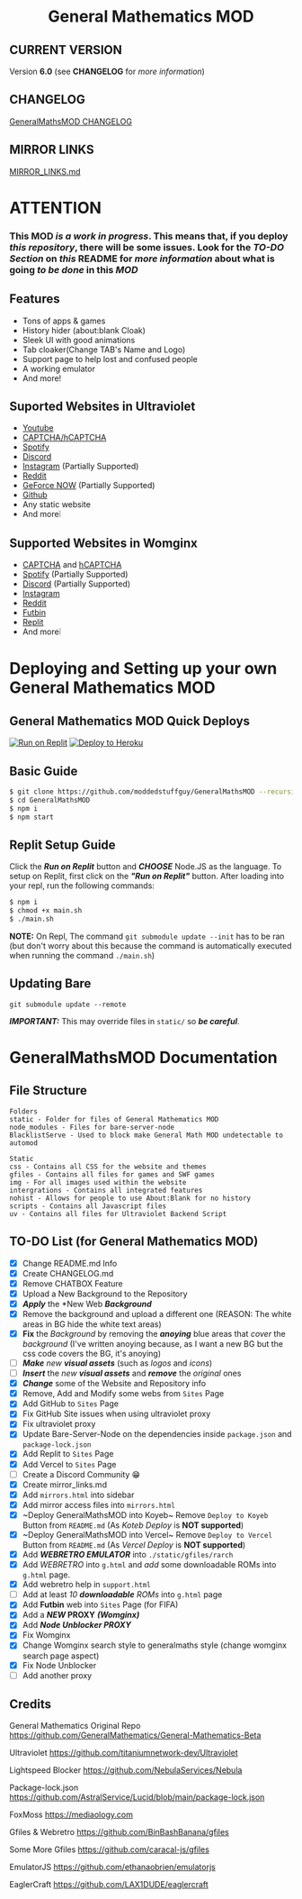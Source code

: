 <h1 align="center">General Mathematics MOD</h1>

## CURRENT VERSION
Version **6.0** (see **CHANGELOG** for *more information*)

## CHANGELOG
[GeneralMathsMOD CHANGELOG](CHANGELOG.md)

## MIRROR LINKS
[MIRROR_LINKS.md](MIRROR_LINKS.md)

# ATTENTION
### This MOD *is a **work in progress***. This means that, if you **deploy** *this repository*, there will be **some issues**. Look for the ***TO-DO** Section* on *this* **README** for *more information* about what is going *to be done* in this ***MOD***

## Features 
- Tons of apps & games
- History hider (about:blank Cloak)
- Sleek UI with good animations
- Tab cloaker(Change TAB's Name and Logo)
- Support page to help lost and confused people
- A working emulator
- And more!

## Suported Websites in Ultraviolet
- [Youtube](https://www.youtube.com)
- [CAPTCHA/hCAPTCHA](https://www.captcha.net)
- [Spotify](https://spotify.com)
- [Discord](https://discord.com)
- [Instagram](https://instagram.com/) (Partially Supported)
- [Reddit](https://reddit.com)
- [GeForce NOW](https://play.geforcenow.com/) (Partially Supported)
- [Github](https://github.com/)
- Any static website
- And more❕

## Supported Websites in Womginx
- [CAPTCHA](https://captcha.net) and [hCAPTCHA](https://hcaptcha.net)
- [Spotify](https://open.spotify.com/) (Partially Supported)
- [Discord](https://discord.com/) (Partially Supported)
- [Instagram](https://instagram.com)
- [Reddit](https://reddit.com)
- [Futbin](https://futbin.com)
- [Replit](https://replit.com/)
- And more❕

# Deploying and Setting up your own General Mathematics MOD

## General Mathematics MOD Quick Deploys

[![Run on Replit](https://raw.githubusercontent.com/BinBashBanana/deploy-buttons/master/buttons/remade/replit.svg)](https://replit.com/github/moddedstuffguy/GeneralMathsMOD)
[![Deploy to Heroku](https://raw.githubusercontent.com/BinBashBanana/deploy-buttons/master/buttons/remade/heroku.svg)](https://heroku.com/deploy/?template=https://github.com/moddedstuffguy/GeneralMathsMOD)

## Basic Guide

```sh
$ git clone https://github.com/moddedstuffguy/GeneralMathsMOD --recursive
$ cd GeneralMathsMOD
$ npm i
$ npm start
```

## Replit Setup Guide

Click the ***Run on Replit*** button and ***CHOOSE*** Node.JS as the language.
To setup on Replit, first click on the ***"Run on Replit"*** button. After loading into your repl, run the following commands:
```sh
$ npm i
$ chmod +x main.sh
$ ./main.sh
```
**NOTE:** On Repl, The command `git submodule update --init` has to be ran (but don't worry about this because the command is automatically executed when running the command `./main.sh`)

## Updating Bare
```
git submodule update --remote
```

***IMPORTANT:*** This may override files in `static/` so ***be careful***.

# GeneralMathsMOD Documentation

## File Structure
```
Folders
static - Folder for files of General Mathematics MOD
node_modules - Files for bare-server-node
BlacklistServe - Used to block make General Math MOD undetectable to automod

Static
css - Contains all CSS for the website and themes
gfiles - Contains all files for games and SWF games
img - For all images used within the website
intergrations - Contains all integrated features
nohist - Allows for people to use About:Blank for no history
scripts - Contains all Javascript files
uv - Contains all files for Ultraviolet Backend Script
```

## TO-DO List (for General Mathematics MOD)

- [x] Change README.md Info
- [x] Create CHANGELOG.md
- [x] Remove CHATBOX Feature
- [x] Upload a New Background to the Repository
- [x] ***Apply*** the *New Web ***Background***
- [x] Remove the background and upload a different one (REASON: The white areas in BG hide the white text areas)
- [x] **Fix** the *Background* by removing the ***anoying*** blue areas that *cover* the *background* (I've written anoying because, as I want a new BG but the css code covers the BG, it's anoying)
- [ ] ***Make*** *new* ***visual assets*** (such as *logos* and *icons*)
- [ ] ***Insert*** the *new **visual assets*** and ***remove*** the *original* ones
- [x] ***Change*** some of the Website and Repository info
- [x] Remove, Add and Modify some webs from `Sites` Page
- [x] Add GitHub to `Sites` Page
- [x] Fix GitHub Site issues when using ultraviolet proxy
- [x] Fix ultraviolet proxy
- [x] Update Bare-Server-Node on the dependencies inside `package.json` and `package-lock.json`
- [x] Add Replit to `Sites` Page
- [x] Add Vercel to `Sites` Page
- [ ] Create a Discord Community 😁
- [x] Create mirror_links.md
- [x] Add `mirrors.html` into sidebar
- [x] Add mirror access files into `mirrors.html`
- [x] ~Deploy GeneralMathsMOD into Koyeb~ Remove `Deploy to Koyeb` Button from `README.md` (As *Koteb Deploy* is **NOT supported**)
- [x] ~Deploy GeneralMathsMOD into Vercel~ Remove `Deploy to Vercel` Button from `README.md` (As *Vercel Deploy* is **NOT supported**)
- [x] Add ***WEBRETRO EMULATOR*** into `./static/gfiles/rarch`
- [x] Add *WEBRETRO* into `g.html` and *add* some downloadable ROMs into `g.html` page.
- [x] Add webretro help in `support.html`
- [ ] Add at least *10 **downloadable** ROMs* into `g.html` page
- [x] Add **Futbin** web into `Sites` Page (for FIFA)
- [x] Add a ***NEW* PROXY** ***(Womginx)***
- [x] Add ***Node Unblocker PROXY***
- [x] Fix Womginx
- [x] Change Womginx search style to generalmaths style (change womginx search page aspect)
- [x] Fix Node Unblocker
- [ ] Add another proxy

## Credits

General Mathematics Original Repo https://github.com/GeneralMathematics/General-Mathematics-Beta

Ultraviolet https://github.com/titaniumnetwork-dev/Ultraviolet

Lightspeed Blocker https://github.com/NebulaServices/Nebula

Package-lock.json https://github.com/AstralService/Lucid/blob/main/package-lock.json

FoxMoss https://mediaology.com

Gfiles & Webretro https://github.com/BinBashBanana/gfiles

Some More Gfiles https://github.com/caracal-js/gfiles

EmulatorJS https://github.com/ethanaobrien/emulatorjs

EaglerCraft https://github.com/LAX1DUDE/eaglercraft
